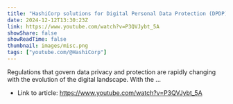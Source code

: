 ```yaml
---
title: "HashiCorp solutions for Digital Personal Data Protection (DPDP)"
date: 2024-12-12T13:30:23Z
link: https://www.youtube.com/watch?v=P3QVJybt_5A
showShare: false
showReadTime: false
thumbnail: images/misc.png
tags: ["youtube.com/@HashiCorp"]
---
```

Regulations that govern data privacy and protection are rapidly changing with the evolution of the digital landscape. With the ...

- Link to article: https://www.youtube.com/watch?v=P3QVJybt_5A